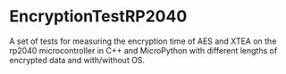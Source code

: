 # EncryptionTestRP2040
A set of tests for measuring the encryption time of AES and XTEA on the rp2040 microcontroller in C++ and MicroPython with different lengths of encrypted data and with/without OS.
